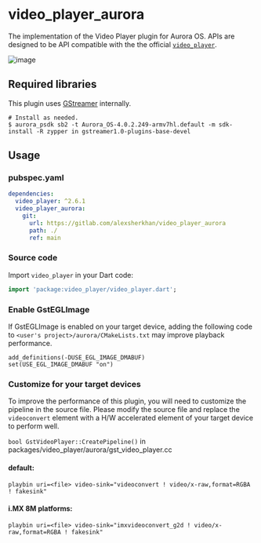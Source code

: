 # video_player_aurora

The implementation of the Video Player plugin for Aurora OS. APIs are designed to be API compatible with the the official [`video_player`](https://github.com/flutter/packages/tree/main/packages/video_player/video_player).

![image](https://user-images.githubusercontent.com/62131389/124210378-43f06400-db26-11eb-8723-40dad0eb67b0.png)

## Required libraries

This plugin uses [GStreamer](https://gstreamer.freedesktop.org/) internally.

```Shell
# Install as needed.
$ aurora_psdk sb2 -t Aurora_OS-4.0.2.249-armv7hl.default -m sdk-install -R zypper in gstreamer1.0-plugins-base-devel
```

## Usage

### pubspec.yaml
```yaml
dependencies:
  video_player: ^2.6.1
  video_player_aurora:
    git:
      url: https://gitlab.com/alexsherkhan/video_player_aurora
      path: ./
      ref: main
```

### Source code

Import `video_player` in your Dart code:
```dart
import 'package:video_player/video_player.dart';
```

### Enable GstEGLImage

If GstEGLImage is enabled on your target device, adding the following code to `<user's project>/aurora/CMakeLists.txt` may improve playback performance.

```
add_definitions(-DUSE_EGL_IMAGE_DMABUF)
set(USE_EGL_IMAGE_DMABUF "on")
```

### Customize for your target devices

To improve the performance of this plugin, you will need to customize the pipeline in the source file. Please modify the source file and replace the `videoconvert` element with a H/W accelerated element of your target device to perform well.

`bool GstVideoPlayer::CreatePipeline()` in packages/video_player/aurora/gst_video_player.cc

#### default:

```
playbin uri=<file> video-sink="videoconvert ! video/x-raw,format=RGBA ! fakesink"
```

#### i.MX 8M platforms:

```
playbin uri=<file> video-sink="imxvideoconvert_g2d ! video/x-raw,format=RGBA ! fakesink"
```
